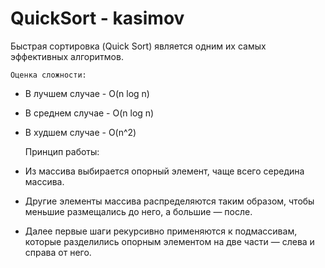 # QuickSort - kasimov
Быстрая сортировка (Quick Sort) является одним их самых эффективных алгоритмов.

    Оценка сложности:
- В лучшем случае - O(n log n)
- В среднем случае - O(n log n)
- В худшем случае - O(n^2)


    Принцип работы:
- Из массива выбирается опорный элемент, чаще всего середина массива.
- Другие элементы массива распределяются таким образом, чтобы меньшие размещались до него, а большие — после.
- Далее первые шаги рекурсивно применяются к подмассивам, которые разделились опорным элементом на две части — слева и справа от него.